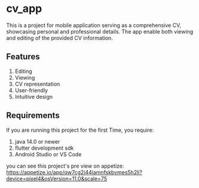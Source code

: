 # cv_app

This is a project for mobile application serving as a comprehensive CV, showcasing personal and professional details. The app enable both viewing and editing of the provided CV information.

## Features

1. Editing
2. Viewing
3. CV representation
4. User-friendly
5. Intuitive design

## Requirements

If you are running this project for the first Time, you require:
 1. java 14.0 or newer
 2. flutter development sdk
 3. Android Studio or VS Code



you can see this project's pre view on appetize: https://appetize.io/app/qw7cg2j44iamnfskbvmes5h2li?device=pixel4&osVersion=11.0&scale=75
